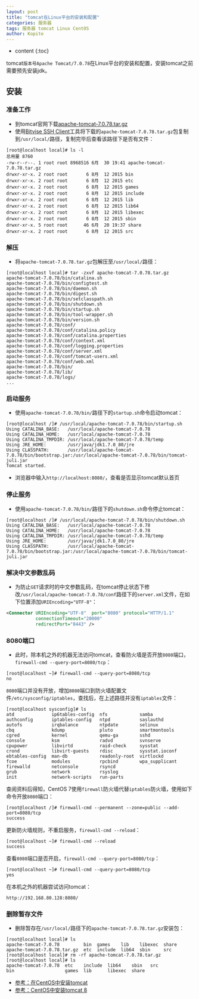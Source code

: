 ```yaml
---
layout: post
title: "tomcat在Linux平台的安装和配置"
categories: 服务器
tags: 服务器 tomcat Linux CentOS
author: Kopite
---
```


* content
{:toc}


tomcat`版本号Apache Tomcat/7.0.78`在Linux平台的安装和配置，安装tomcat之前需要预先安装jdk。



## 安装

### 准备工作

* 到tomcat官网下载[apache-tomcat-7.0.78.tar.gz](http://tomcat.apache.org/)
* 使用[Bitvise SSH Client](https://www.bitvise.com/ssh-client)工具将下载的`apache-tomcat-7.0.78.tar.gz`包复制到`/usr/local/`路径，复制完毕后查看该路径下是否有文件：

```
[root@localhost local]# ls -l
总用量 8760
-rw-r--r--. 1 root root 8968516 6月  30 19:41 apache-tomcat-7.0.78.tar.gz
drwxr-xr-x. 2 root root       6 8月  12 2015 bin
drwxr-xr-x. 2 root root       6 8月  12 2015 etc
drwxr-xr-x. 2 root root       6 8月  12 2015 games
drwxr-xr-x. 2 root root       6 8月  12 2015 include
drwxr-xr-x. 2 root root       6 8月  12 2015 lib
drwxr-xr-x. 2 root root       6 8月  12 2015 lib64
drwxr-xr-x. 2 root root       6 8月  12 2015 libexec
drwxr-xr-x. 2 root root       6 8月  12 2015 sbin
drwxr-xr-x. 5 root root      46 6月  20 19:37 share
drwxr-xr-x. 2 root root       6 8月  12 2015 src
```

### 解压

* 将`apache-tomcat-7.0.78.tar.gz`包解压至`/usr/local/`路径：

```
[root@localhost local]# tar -zxvf apache-tomcat-7.0.78.tar.gz
apache-tomcat-7.0.78/bin/catalina.sh
apache-tomcat-7.0.78/bin/configtest.sh
apache-tomcat-7.0.78/bin/daemon.sh
apache-tomcat-7.0.78/bin/digest.sh
apache-tomcat-7.0.78/bin/setclasspath.sh
apache-tomcat-7.0.78/bin/shutdown.sh
apache-tomcat-7.0.78/bin/startup.sh
apache-tomcat-7.0.78/bin/tool-wrapper.sh
apache-tomcat-7.0.78/bin/version.sh
apache-tomcat-7.0.78/conf/
apache-tomcat-7.0.78/conf/catalina.policy
apache-tomcat-7.0.78/conf/catalina.properties
apache-tomcat-7.0.78/conf/context.xml
apache-tomcat-7.0.78/conf/logging.properties
apache-tomcat-7.0.78/conf/server.xml
apache-tomcat-7.0.78/conf/tomcat-users.xml
apache-tomcat-7.0.78/conf/web.xml
apache-tomcat-7.0.78/bin/
apache-tomcat-7.0.78/lib/
apache-tomcat-7.0.78/logs/
...
```

### 启动服务

* 使用`apache-tomcat-7.0.78/bin/`路径下的`startup.sh`命令启动tomcat：

```
[root@localhost /]# /usr/local/apache-tomcat-7.0.78/bin/startup.sh 
Using CATALINA_BASE:   /usr/local/apache-tomcat-7.0.78
Using CATALINA_HOME:   /usr/local/apache-tomcat-7.0.78
Using CATALINA_TMPDIR: /usr/local/apache-tomcat-7.0.78/temp
Using JRE_HOME:        /usr/java/jdk1.7.0_80/jre
Using CLASSPATH:       /usr/local/apache-tomcat-7.0.78/bin/bootstrap.jar:/usr/local/apache-tomcat-7.0.78/bin/tomcat-juli.jar
Tomcat started.
```

* 浏览器中输入`http://localhost:8080/`，查看是否显示tomcat默认首页

### 停止服务

* 使用`apache-tomcat-7.0.78/bin/`路径下的`shutdown.sh`命令停止tomcat：

```
[root@localhost /]# /usr/local/apache-tomcat-7.0.78/bin/shutdown.sh 
Using CATALINA_BASE:   /usr/local/apache-tomcat-7.0.78
Using CATALINA_HOME:   /usr/local/apache-tomcat-7.0.78
Using CATALINA_TMPDIR: /usr/local/apache-tomcat-7.0.78/temp
Using JRE_HOME:        /usr/java/jdk1.7.0_80/jre
Using CLASSPATH:       /usr/local/apache-tomcat-7.0.78/bin/bootstrap.jar:/usr/local/apache-tomcat-7.0.78/bin/tomcat-juli.jar
```

### 解决中文参数乱码

* 为防止`GET`请求时的中文参数乱码，在tomcat停止状态下修改`/usr/local/apache-tomcat-7.0.78/conf`路径下的`server.xml`文件，在如下位置添加`URIEncoding="UTF-8"`：

```xml
<Connector URIEncoding="UTF-8"  port="8080" protocol="HTTP/1.1"
           connectionTimeout="20000"
           redirectPort="8443" />
```

### 8080端口

* 此时，除本机之外的机器无法访问tomcat，查看防火墙是否开放`8080`端口，`firewall-cmd --query-port=8080/tcp`：

```
[root@localhost ~]# firewall-cmd --query-port=8080/tcp
no
```

`8080`端口并没有开放，增加`8080`端口到防火墙配置文件`/etc/sysconfig/iptables`，查找后，在上述路径并没有`iptables`文件：

```
[root@localhost sysconfig]# ls
atd              ip6tables-config  nfs            samba
authconfig       iptables-config   ntpd           saslauthd
autofs           irqbalance        ntpdate        selinux
cbq              kdump             pluto          smartmontools
cgred            kernel            qemu-ga        sshd
console          ksm               radvd          svnserve
cpupower         libvirtd          raid-check     sysstat
crond            libvirt-guests    rdisc          sysstat.ioconf
ebtables-config  man-db            readonly-root  virtlockd
fcoe             modules           rpcbind        wpa_supplicant
firewalld        netconsole        rsyncd
grub             network           rsyslog
init             network-scripts   run-parts
```

查阅资料后得知，CentOS 7使用`firewall`防火墙代替`iptables`防火墙，使用如下命令开放`8080`端口：

```
[root@localhost /]# firewall-cmd --permanent --zone=public --add-port=8080/tcp
success
```

更新防火墙规则，不重启服务，`firewall-cmd --reload`：

```
[root@localhost ~]# firewall-cmd --reload
success
```

查看`8080`端口是否开启，`firewall-cmd --query-port=8080/tcp`：

```
[root@localhost ~]# firewall-cmd --query-port=8080/tcp
yes
```

在本机之外的机器尝试访问tomcat：

```
http://192.168.80.128:8080/
```

### 删除暂存文件

* 删除暂存在`/usr/local/`路径下的`apache-tomcat-7.0.78.tar.gz`安装包：

```
[root@localhost local]# ls
apache-tomcat-7.0.78         bin  games    lib    libexec  share
apache-tomcat-7.0.78.tar.gz  etc  include  lib64  sbin     src
[root@localhost local]# rm -rf apache-tomcat-7.0.78.tar.gz 
[root@localhost local]# ls
apache-tomcat-7.0.78  etc    include  lib64    sbin   src
bin                   games  lib      libexec  share
```

* [参考：在CentOS中安装tomcat](https://jingyan.baidu.com/article/48a42057f140a4a9242504d4.html)
* [参考：CentOS中安装tomcat 8](http://www.linuxidc.com/Linux/2015-09/123118.htm)